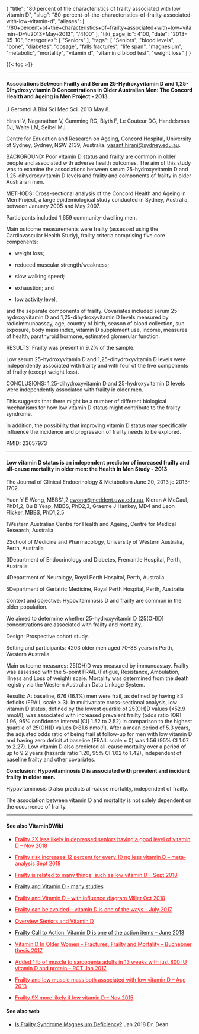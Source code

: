 {
    "title": "80 percent of the characteristics of frailty associated with low vitamin D",
    "slug": "80-percent-of-the-characteristics-of-frailty-associated-with-low-vitamin-d",
    "aliases": [
        "/80+percent+of+the+characteristics+of+frailty+associated+with+low+vitamin+D+\u2013+May+2013",
        "/4100"
    ],
    "tiki_page_id": 4100,
    "date": "2013-05-10",
    "categories": [
        "Seniors"
    ],
    "tags": [
        "Seniors",
        "blood levels",
        "bone",
        "diabetes",
        "dosage",
        "falls fractures",
        "life span",
        "magnesium",
        "metabolic",
        "mortality",
        "vitamin d",
        "vitamin d blood test",
        "weight loss"
    ]
}


{{< toc >}}

---

#### Associations Between Frailty and Serum 25-Hydroxyvitamin D and 1,25-Dihydroxyvitamin D Concentrations in Older Australian Men: The Concord Health and Ageing in Men Project - 2013

J Gerontol A Biol Sci Med Sci. 2013 May 8. 

Hirani V, Naganathan V, Cumming RG, Blyth F, Le Couteur DG, Handelsman DJ, Waite LM, Seibel MJ.

Centre for Education and Research on Ageing, Concord Hospital, University of Sydney, Sydney, NSW 2139, Australia. vasant.hirani@sydney.edu.au.

BACKGROUND: Poor vitamin D status and frailty are common in older people and associated with adverse health outcomes. The aim of this study was to examine the associations between serum 25-hydroxyvitamin D and 1,25-dihydroxyvitamin D levels and frailty and components of frailty in older Australian men.

METHODS: Cross-sectional analysis of the Concord Health and Ageing in Men Project, a large epidemiological study conducted in Sydney, Australia, between January 2005 and May 2007. 

Participants included 1,659 community-dwelling men. 

Main outcome measurements were frailty (assessed using the Cardiovascular Health Study), frailty criteria comprising five core components: 

* weight loss; 

* reduced muscular strength/weakness; 

* slow walking speed; 

* exhaustion; and 

* low activity level, 

and the separate components of frailty. Covariates included serum 25-hydroxyvitamin D and 1,25-dihydroxyvitamin D levels measured by radioimmunoassay, age, country of birth, season of blood collection, sun exposure, body mass index, vitamin D supplement use, income, measures of health, parathyroid hormone, estimated glomerular function.

RESULTS: Frailty was present in 9.2% of the sample. 

Low serum 25-hydroxyvitamin D and 1,25-dihydroxyvitamin D levels were independently associated with frailty and with four of the five components of frailty (except weight loss).

CONCLUSIONS: 1,25-dihydroxyvitamin D and 25-hydroxyvitamin D levels were independently associated with frailty in older men. 

This suggests that there might be a number of different biological mechanisms for how low vitamin D status might contribute to the frailty syndrome.

In addition, the possibility that improving vitamin D status may specifically influence the incidence and progression of frailty needs to be explored.

PMID:     23657973

---

#### Low vitamin D status is an independent predictor of increased frailty and all-cause mortality in older men: the Health In Men Study - 2013

The Journal of Clinical Endocrinology & Metabolism June 20, 2013 jc.2013-1702 

Yuen Y E Wong, MBBS1,2 ewong@meddent.uwa.edu.au,     Kieran A McCaul, PhD1,2,     Bu B Yeap, MBBS, PhD2,3,     Graeme J Hankey, MD4 and     Leon Flicker, MBBS, PhD1,2,5

1Western Australian Centre for Health and Ageing, Centre for Medical Research, Australia

2School of Medicine and Pharmacology, University of Western Australia, Perth, Australia

3Department of Endocrinology and Diabetes, Fremantle Hospital, Perth, Australia

4Department of Neurology, Royal Perth Hospital, Perth, Australia

5Department of Geriatric Medicine, Royal Perth Hospital, Perth, Australia

Context and objective: Hypovitaminosis D and frailty are common in the older population. 

We aimed to determine whether 25-hydroxyvitamin D <span>[25(OH)D]</span> concentrations are associated with frailty and mortality.

Design: Prospective cohort study.

Setting and participants: 4203 older men aged 70–88 years in Perth, Western Australia

Main outcome measures: 25(OH)D was measured by immunoassay. Frailty was assessed with the 5-point FRAIL (Fatigue, Resistance, Ambulation, Illness and Loss of weight) scale. Mortality was determined from the death registry via the Western Australian Data Linkage System.

Results: At baseline, 676 (16.1%) men were frail, as defined by having ≥3 deficits (FRAIL scale ≥ 3). In multivariate cross-sectional analysis, low vitamin D status, defined by the lowest quartile of 25(OH)D values (<52.9 nmol/l), was associated with increased prevalent frailty (odds ratio <span>[OR]</span> 1.96, 95% confidence interval <span>[CI]</span> 1.52 to 2.52) in comparison to the highest quartile of 25(OH)D values (>81.6 nmol/l). After a mean period of 5.3 years, the adjusted odds ratio of being frail at follow-up for men with low vitamin D and having zero deficit at baseline (FRAIL scale = 0) was 1.56 (95% CI 1.07 to 2.27). Low vitamin D also predicted all-cause mortality over a period of up to 9.2 years (hazards ratio 1.20, 95% CI 1.02 to 1.42), independent of baseline frailty and other covariates.

 **Conclusion: Hypovitaminosis D is associated with prevalent and incident frailty in older men.** 

Hypovitaminosis D also predicts all-cause mortality, independent of frailty. 

The association between vitamin D and mortality is not solely dependent on the occurrence of frailty.

---

#### See also VitaminDWiki

* <a href="/posts/frailty-2x-less-likely-in-depressed-seniors-having-a-good-level-of-vitamin-d" style="color: red; text-decoration: underline;" title="This post/category does not exist yet: Frailty 2X less likely in depressed seniors having a good level of vitamin D – Nov 2018">Frailty 2X less likely in depressed seniors having a good level of vitamin D – Nov 2018</a>

* <a href="/posts/frailty-risk-increases-12-percent-for-every-10-ng-less-vitamin-d-meta-analysis" style="color: red; text-decoration: underline;" title="This post/category does not exist yet: Frailty risk increases 12 percent for every 10 ng less vitamin D – meta-analysis Sept 2018">Frailty risk increases 12 percent for every 10 ng less vitamin D – meta-analysis Sept 2018</a>

* <a href="/posts/frailty-is-related-to-many-things-such-as-low-vitamin-d" style="color: red; text-decoration: underline;" title="This post/category does not exist yet: Frailty is related to many things, such as low vitamin D – Sept 2018">Frailty is related to many things, such as low vitamin D – Sept 2018</a>

* [Frailty and Vitamin D - many studies](/posts/frailty-and-vitamin-d-many-studies)

* <a href="/posts/frailty-and-vitamin-d-with-influence-diagram-miller" style="color: red; text-decoration: underline;" title="This post/category does not exist yet: Frailty and Vitamin D – with influence diagram Miller Oct 2010">Frailty and Vitamin D – with influence diagram Miller Oct 2010</a>

* <a href="/posts/frailty-can-be-avoided-vitamin-d-is-one-of-the-ways" style="color: red; text-decoration: underline;" title="This post/category does not exist yet: Frailty can be avoided – vitamin D is one of the ways – July 2017">Frailty can be avoided – vitamin D is one of the ways – July 2017</a>

* <a href="/posts/overview-seniors-and-vitamin-d" style="color: red; text-decoration: underline;" title="This post/category does not exist yet: Overview Seniors and Vitamin D">Overview Seniors and Vitamin D</a>

* [Frailty Call to Action: Vitamin D is one of the action items – June 2013](/posts/frailty-call-to-action-vitamin-d-is-one-of-the-action-items)

* <a href="/posts/vitamin-d-in-older-women-fractures-frailty-and-mortality-buchebner-thesis-2017" style="color: red; text-decoration: underline;" title="This post/category does not exist yet: Vitamin D In Older Women - Fractures, Frailty and Mortality – Buchebner thesis 2017">Vitamin D In Older Women - Fractures, Frailty and Mortality – Buchebner thesis 2017</a>

* <a href="/posts/added-1-lb-of-muscle-to-sarcopenia-adults-in-13-weeks-with-just-800-iu-vitamin-d-and-protein-rct" style="color: red; text-decoration: underline;" title="This post/category does not exist yet: Added 1 lb of muscle to sarcopenia adults in 13 weeks with just 800 IU vitamin D and protein – RCT Jan 2017">Added 1 lb of muscle to sarcopenia adults in 13 weeks with just 800 IU vitamin D and protein – RCT Jan 2017</a>

* <a href="/posts/frailty-and-low-muscle-mass-both-associated-with-low-vitamin-d" style="color: red; text-decoration: underline;" title="This post/category does not exist yet: Frailty and low muscle mass both associated with low vitamin D – Aug 2013">Frailty and low muscle mass both associated with low vitamin D – Aug 2013</a>

* <a href="/posts/frailty-9x-more-likely-if-low-vitamin-d" style="color: red; text-decoration: underline;" title="This post/category does not exist yet: Frailty 9X more likely if low vitamin D – Nov 2015">Frailty 9X more likely if low vitamin D – Nov 2015</a>

#### See also web

* [Is Frailty Syndrome Magnesium Deficiency?](https://drcarolyndean.com/2018/01/is-frailty-syndrome-magnesium-deficiency/) Jan 2018 Dr. Dean